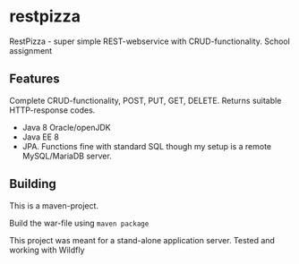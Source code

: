 # restpizza
RestPizza - super simple REST-webservice with CRUD-functionality. School assignment

## Features
Complete CRUD-functionality, POST, PUT, GET, DELETE. Returns suitable HTTP-response codes.

* Java 8 Oracle/openJDK
* Java EE 8
* JPA. Functions fine with standard SQL though my setup is a remote MySQL/MariaDB server.


## Building
This is a maven-project. 

Build the war-file using ```maven package```

This project was meant for a stand-alone application server. Tested and working with Wildfly
